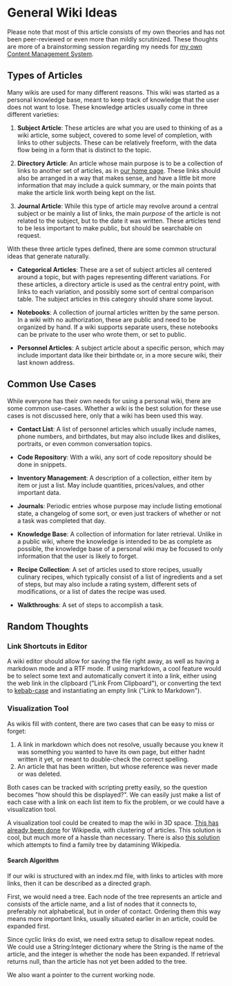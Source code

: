# General Wiki Ideas

Please note that most of this article consists of my own theories and has not been peer-reviewed or even more than mildly scrutinized. These thoughts are more of a brainstorming session regarding my needs for [my own Content Management System](project-wiki.md).

## Types of Articles

Many wikis are used for many different reasons. This wiki was started as a personal knowledge base, meant to keep track of knowledge that the user does not want to lose. These knowledge articles usually come in three different varieties: 

1. **Subject Article**: These articles are what you are used to thinking of as a wiki article, some subject, covered to some level of completion, with links to other subjects. These can be relatively freeform, with the data flow being in a form that is distinct to the topic.

2. **Directory Article**: An article whose main purpose is to be a collection of links to another set of articles, as in [our home page](index.md). These links should also be arranged in a way that makes sense, and have a little bit more information that may include a quick summary, or the main points that make the article link worth being kept on the list.

3. **Journal Article**: While this type of article may revolve around a central subject or be mainly a list of links, the main *purpose* of the article is not related to the subject, but to the date it was written. These articles tend to be less important to make public, but should be searchable on request. 
 
With these three article types defined, there are some common structural ideas that generate naturally. 

- **Categorical Articles**: These are a set of  subject articles all centered around a topic, but with pages representing different variations. For these articles, a directory article is used as the central entry point, with links to each variation, and possibly some sort of central comparison table. The subject articles in this category should share some layout.

- **Notebooks**: A collection of journal articles written by the same person. In a wiki with no authorization, these are public and need to be organized by hand. If a wiki supports separate users, these notebooks can be private to the user who wrote them, or set to public. 

- **Personnel Articles**: A subject article about a specific person, which may include important data like their birthdate or, in a more secure wiki, their last known address. 

## Common Use Cases

While everyone has their own needs for using a personal wiki, there are some common use-cases. Whether a wiki is the best solution for these use cases is not discussed here, only that a wiki has been used this way. 

- **Contact List**: A list of personnel articles which usually include names, phone numbers, and birthdates, but may also include likes and dislikes, portraits, or even common conversation topics.

- **Code Repository**: With a wiki, any sort of code repository should be done in snippets. 

- **Inventory Management**: A description of a collection, either item by item or just a list. May include quantities, prices/values, and other important data. 

- **Journals**: Periodic entries whose purpose may include listing emotional state, a changelog of some sort, or even just trackers of whether or not a task was completed that day. 

- **Knowledge Base**: A collection of information for later retrieval. Unlike in a public wiki, where the knowledge is intended to be as complete as possible, the knowledge base of a personal wiki may be focused to only information that the user is likely to forget. 

- **Recipe Collection**: A set of articles used to store recipes, usually culinary recipes, which typically consist of a list of ingredients and a set of steps, but may also include a rating system, different sets of modifications, or a list of dates the recipe was used.

- **Walkthroughs**: A set of steps to accomplish a task. 

## Random Thoughts

### Link Shortcuts in Editor

A wiki editor should allow for saving the file right away, as well as having a markdown mode and a RTF mode. If using markdown, a cool feature would be to select some text and automatically convert it into a link, either using the web link in the clipboard ("Link From Clipboard"), or converting the text to [kebab-case](formatting-code.md) and instantiating an empty link ("Link to Markdown"). 

### Visualization Tool

As wikis fill with content, there are two cases that can be easy to miss or forget:

1. A link in markdown which does not resolve, usually because you knew it was something you wanted to have its own page, but either hadnt written it yet, or meant to double-check the correct spelling.
2. An article that has been written, but whose reference was never made or was deleted.

Both cases can be tracked with scripting pretty easily, so the question becomes "how should this be displayed?". We can easily just make a list of each case with a link on each list item to fix the problem, or we could have a visualization tool.

A visualization tool could be created to map the wiki in 3D space. [This has already been done](https://www.wikiverse.io/) for Wikipedia, with clustering of articles. This solution is cool, but much more of a hassle than necessary. There is also [this solution](https://wikioverdata.toolforge.org/wikitree/public/?q=Q1124&level=6&type=descendants&type_label=descendants&orientation=North&lang=en) which attempts to find a family tree by datamining Wikipedia.

#### Search Algorithm

If our wiki is structured with an index.md file, with links to articles with more links, then it can be described as a directed graph. 

First, we would need a tree. Each node of the tree represents an article and consists of the article name, and a list of nodes that it connects to, preferably  not alphabetical, but in order of contact. Ordering them this way means more important links, usually situated earlier in an article, could be expanded first.

Since cyclic links do exist, we need extra setup to disallow repeat nodes. We could use a String:Integer dictionary where the String is the name of the article, and the integer is whether the node has been expanded. If retrieval returns null, than the article has not yet been added to the tree. 

We also want a pointer to the current working node.